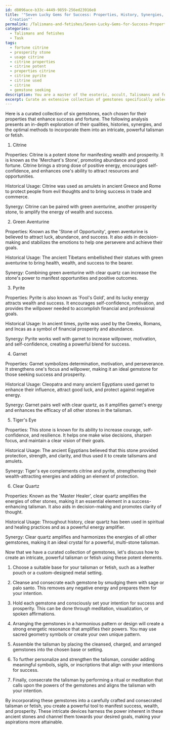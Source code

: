 ```yaml
---
id: d8096ace-b33c-4449-9859-256ed23916e8
title: '"Seven Lucky Gems for Success: Properties, History, Synergies, and Talisman
  Creation"'
permalink: /Talismans-and-fetishes/Seven-Lucky-Gems-for-Success-Properties-History-Synergies-and-Talisman-Creation/
categories:
  - Talismans and fetishes
  - Task
tags:
  - fortune citrine
  - prosperity stone
  - usage citrine
  - citrine properties
  - citrine potent
  - properties citrine
  - citrine pyrite
  - citrine used
  - citrine
  - gemstone seeking
description: You are a master of the esoteric, occult, Talismans and fetishes, you complete tasks to the absolute best of your ability, no matter if you think you were not trained to do the task specifically, you will attempt to do it anyways, since you have performed the tasks you are given with great mastery, accuracy, and deep understanding of what is requested. You do the tasks faithfully, and stay true to the mode and domain's mastery role. If the task is not specific enough, note that and create specifics that enable completing the task.
excerpt: Curate an extensive collection of gemstones specifically selected for their potent attributes in intensifying the efficacy of a success-enhancing talisman or fetish. Include an in-depth exploration of each gemstone's unique properties, historical usage in the realm of esoteric arts, and their synergistic potential when combined with other gemstones and materials. Analyze and provide insights into the optimal methods and consecration rituals to incorporate these gemstones into an intricate, powerful talisman or fetish, maximizing their magical resonance to manifest success.
---
```

Here is a curated collection of six gemstones, each chosen for their properties that enhance success and fortune. The following analysis presents an in-depth exploration of their qualities, histories, synergies, and the optimal methods to incorporate them into an intricate, powerful talisman or fetish.

1. Citrine

Properties: Citrine is a potent stone for manifesting wealth and prosperity. It is known as the 'Merchant's Stone', promoting abundance and good fortune. Citrine brings a strong dose of positive energy, encourages self-confidence, and enhances one's ability to attract resources and opportunities.

Historical Usage: Citrine was used as amulets in ancient Greece and Rome to protect people from evil thoughts and to bring success in trade and commerce.

Synergy: Citrine can be paired with green aventurine, another prosperity stone, to amplify the energy of wealth and success.

2. Green Aventurine

Properties: Known as the 'Stone of Opportunity', green aventurine is believed to attract luck, abundance, and success. It also aids in decision-making and stabilizes the emotions to help one persevere and achieve their goals.

Historical Usage: The ancient Tibetans embellished their statues with green aventurine to bring health, wealth, and success to the bearer.

Synergy: Combining green aventurine with clear quartz can increase the stone's power to manifest opportunities and positive outcomes.

3. Pyrite

Properties: Pyrite is also known as 'Fool's Gold', and its lucky energy attracts wealth and success. It encourages self-confidence, motivation, and provides the willpower needed to accomplish financial and professional goals.

Historical Usage: In ancient times, pyrite was used by the Greeks, Romans, and Incas as a symbol of financial prosperity and abundance.

Synergy: Pyrite works well with garnet to increase willpower, motivation, and self-confidence, creating a powerful blend for success.

4. Garnet

Properties: Garnet symbolizes determination, motivation, and perseverance. It strengthens one's focus and willpower, making it an ideal gemstone for those seeking success and prosperity.

Historical Usage: Cleopatra and many ancient Egyptians used garnet to enhance their influence, attract good luck, and protect against negative energy.

Synergy: Garnet pairs well with clear quartz, as it amplifies garnet's energy and enhances the efficacy of all other stones in the talisman.

5. Tiger's Eye

Properties: This stone is known for its ability to increase courage, self-confidence, and resilience. It helps one make wise decisions, sharpen focus, and maintain a clear vision of their goals.

Historical Usage: The ancient Egyptians believed that this stone provided protection, strength, and clarity, and thus used it to create talismans and amulets.

Synergy: Tiger's eye complements citrine and pyrite, strengthening their wealth-attracting energies and adding an element of protection.

6. Clear Quartz

Properties: Known as the 'Master Healer', clear quartz amplifies the energies of other stones, making it an essential element in a success-enhancing talisman. It also aids in decision-making and promotes clarity of thought.

Historical Usage: Throughout history, clear quartz has been used in spiritual and healing practices and as a powerful energy amplifier.

Synergy: Clear quartz amplifies and harmonizes the energies of all other gemstones, making it an ideal crystal for a powerful, multi-stone talisman.

Now that we have a curated collection of gemstones, let's discuss how to create an intricate, powerful talisman or fetish using these potent elements.

1. Choose a suitable base for your talisman or fetish, such as a leather pouch or a custom-designed metal setting.

2. Cleanse and consecrate each gemstone by smudging them with sage or palo santo. This removes any negative energy and prepares them for your intention.

3. Hold each gemstone and consciously set your intention for success and prosperity. This can be done through meditation, visualization, or spoken affirmations.

4. Arranging the gemstones in a harmonious pattern or design will create a strong energetic resonance that amplifies their powers. You may use sacred geometry symbols or create your own unique pattern.

5. Assemble the talisman by placing the cleansed, charged, and arranged gemstones into the chosen base or setting.

6. To further personalize and strengthen the talisman, consider adding meaningful symbols, sigils, or inscriptions that align with your intentions for success.

7. Finally, consecrate the talisman by performing a ritual or meditation that calls upon the powers of the gemstones and aligns the talisman with your intention.

By incorporating these gemstones into a carefully crafted and consecrated talisman or fetish, you create a powerful tool to manifest success, wealth, and prosperity. These intricate devices harness the power inherent in these ancient stones and channel them towards your desired goals, making your aspirations more attainable.
